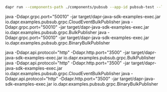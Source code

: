 ```bash
dapr run --components-path ./components/pubsub --app-id pubsub-test --log-level debug -- java -jar target/dapr-java-sdk-examples-exec.jar io.dapr.examples.pubsub.grpc.CloudEventBulkPublisher
```
java -Ddapr.grpc.port="50010" -jar target/dapr-java-sdk-examples-exec.jar io.dapr.examples.pubsub.grpc.CloudEventBulkPublisher
java -Ddapr.grpc.port="50010" -jar target/dapr-java-sdk-examples-exec.jar io.dapr.examples.pubsub.grpc.BulkPublisher
java -Ddapr.grpc.port="50010" -jar target/dapr-java-sdk-examples-exec.jar io.dapr.examples.pubsub.grpc.BinaryBulkPublisher

java -Ddapr.api.protocol="http" -Ddapr.http.port="3500" -jar target/dapr-java-sdk-examples-exec.jar io.dapr.examples.pubsub.grpc.BulkPublisher
java -Ddapr.api.protocol="http" -Ddapr.http.port="3500" -jar target/dapr-java-sdk-examples-exec.jar io.dapr.examples.pubsub.grpc.CloudEventBulkPublisher
java -Ddapr.api.protocol="http" -Ddapr.http.port="3500" -jar target/dapr-java-sdk-examples-exec.jar io.dapr.examples.pubsub.grpc.BinaryBulkPublisher
